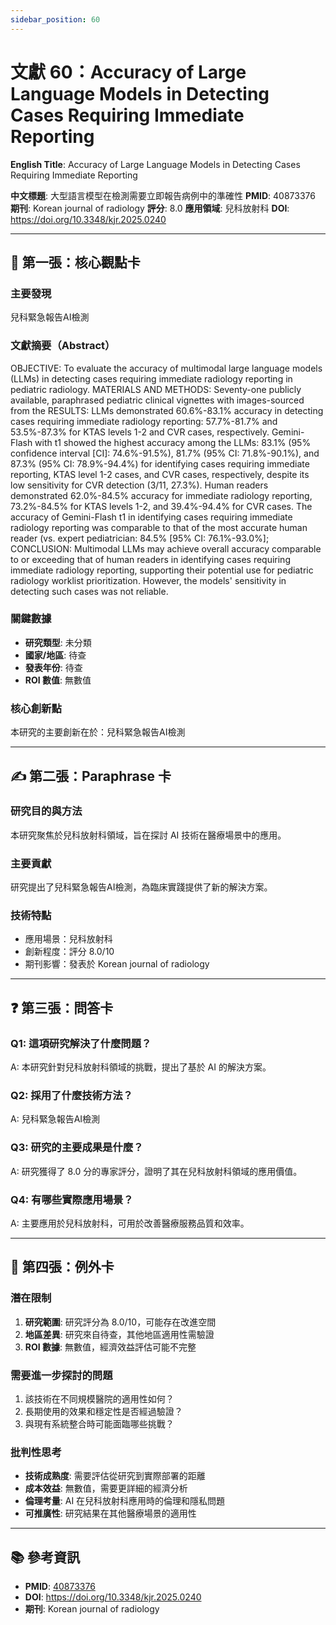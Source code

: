 ```yaml
---
sidebar_position: 60
---
```


# 文獻 60：Accuracy of Large Language Models in Detecting Cases Requiring Immediate Reporting

**English Title**: Accuracy of Large Language Models in Detecting Cases Requiring Immediate Reporting

**中文標題**: 大型語言模型在檢測需要立即報告病例中的準確性
**PMID**: 40873376
**期刊**: Korean journal of radiology
**評分**: 8.0
**應用領域**: 兒科放射科
**DOI**: https://doi.org/10.3348/kjr.2025.0240

---

## 📌 第一張：核心觀點卡

### 主要發現
兒科緊急報告AI檢測

### 文獻摘要（Abstract）
OBJECTIVE: To evaluate the accuracy of multimodal large language models (LLMs) in detecting cases requiring immediate radiology reporting in pediatric radiology. MATERIALS AND METHODS: Seventy-one publicly available, paraphrased pediatric clinical vignettes with images-sourced from the  RESULTS: LLMs demonstrated 60.6%-83.1% accuracy in detecting cases requiring immediate radiology reporting: 57.7%-81.7% and 53.5%-87.3% for KTAS levels 1-2 and CVR cases, respectively. Gemini-Flash with t1 showed the highest accuracy among the LLMs: 83.1% (95% confidence interval [CI]: 74.6%-91.5%), 81.7% (95% CI: 71.8%-90.1%), and 87.3% (95% CI: 78.9%-94.4%) for identifying cases requiring immediate reporting, KTAS level 1-2 cases, and CVR cases, respectively, despite its low sensitivity for CVR detection (3/11, 27.3%). Human readers demonstrated 62.0%-84.5% accuracy for immediate radiology reporting, 73.2%-84.5% for KTAS levels 1-2, and 39.4%-94.4% for CVR cases. The accuracy of Gemini-Flash t1 in identifying cases requiring immediate radiology reporting was comparable to that of the most accurate human reader (vs. expert pediatrician: 84.5% [95% CI: 76.1%-93.0%];  CONCLUSION: Multimodal LLMs may achieve overall accuracy comparable to or exceeding that of human readers in identifying cases requiring immediate radiology reporting, supporting their potential use for pediatric radiology worklist prioritization. However, the models' sensitivity in detecting such cases was not reliable.

### 關鍵數據
- **研究類型**: 未分類
- **國家/地區**: 待查
- **發表年份**: 待查
- **ROI 數值**: 無數值

### 核心創新點
本研究的主要創新在於：兒科緊急報告AI檢測

---

## ✍️ 第二張：Paraphrase 卡

### 研究目的與方法
本研究聚焦於兒科放射科領域，旨在探討 AI 技術在醫療場景中的應用。

### 主要貢獻
研究提出了兒科緊急報告AI檢測，為臨床實踐提供了新的解決方案。

### 技術特點
- 應用場景：兒科放射科
- 創新程度：評分 8.0/10
- 期刊影響：發表於 Korean journal of radiology

---

## ❓ 第三張：問答卡

### Q1: 這項研究解決了什麼問題？
A: 本研究針對兒科放射科領域的挑戰，提出了基於 AI 的解決方案。

### Q2: 採用了什麼技術方法？
A: 兒科緊急報告AI檢測

### Q3: 研究的主要成果是什麼？
A: 研究獲得了 8.0 分的專家評分，證明了其在兒科放射科領域的應用價值。

### Q4: 有哪些實際應用場景？
A: 主要應用於兒科放射科，可用於改善醫療服務品質和效率。

---

## 🤔 第四張：例外卡

### 潛在限制
1. **研究範圍**: 研究評分為 8.0/10，可能存在改進空間
2. **地區差異**: 研究來自待查，其他地區適用性需驗證
3. **ROI 數據**: 無數值，經濟效益評估可能不完整

### 需要進一步探討的問題
1. 該技術在不同規模醫院的適用性如何？
2. 長期使用的效果和穩定性是否經過驗證？
3. 與現有系統整合時可能面臨哪些挑戰？

### 批判性思考
- **技術成熟度**: 需要評估從研究到實際部署的距離
- **成本效益**: 無數值，需要更詳細的經濟分析
- **倫理考量**: AI 在兒科放射科應用時的倫理和隱私問題
- **可推廣性**: 研究結果在其他醫療場景的適用性

---

## 📚 參考資訊
- **PMID**: [40873376](https://pubmed.ncbi.nlm.nih.gov/40873376/)
- **DOI**: https://doi.org/10.3348/kjr.2025.0240
- **期刊**: Korean journal of radiology
